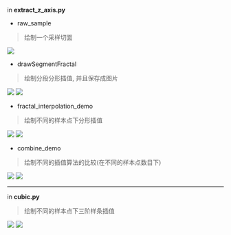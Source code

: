 in **extract_z_axis.py**

- raw_sample

>绘制一个采样切面

![](slice.png)


- drawSegmentFractal

>绘制分段分形插值, 并且保存成图片

![](6-6.png)
![](9-4.png)


- fractal_interpolation_demo

>绘制不同的样本点下分形插值

![](fractal-15.png)
![](fractal-20.png)

- combine_demo


>绘制不同的插值算法的比较(在不同的样本点数目下)

![](combine-15.png)
![](combine-20.png)







------

in **cubic.py**

>绘制不同的样本点下三阶样条插值

![](quadratic-15.png)
![](quadratic-20.png)







